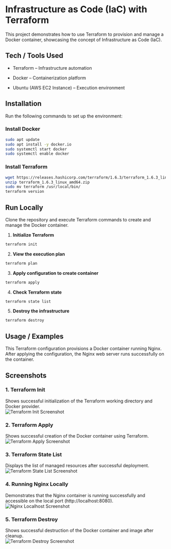 # Infrastructure as Code (IaC) with Terraform

This project demonstrates how to use Terraform to provision and manage a Docker container, showcasing the concept of Infrastructure as Code (IaC).
## Tech / Tools Used

- Terraform – Infrastructure automation

- Docker – Containerization platform

- Ubuntu (AWS EC2 Instance) – Execution environment

## Installation

Run the following commands to set up the environment:

### Install Docker
```bash
sudo apt update
sudo apt install -y docker.io
sudo systemctl start docker
sudo systemctl enable docker
```

### Install Terraform
```bash
wget https://releases.hashicorp.com/terraform/1.6.3/terraform_1.6.3_linux_amd64.zip
unzip terraform_1.6.3_linux_amd64.zip
sudo mv terraform /usr/local/bin/
terraform version
```
## Run Locally

Clone the repository and execute Terraform commands to create and manage the Docker container.

1. **Initialize Terraform**
```bash
terraform init
```
2. **View the execution plan**
```bash
terraform plan
```

3. **Apply configuration to create container**
```bash
terraform apply
```

4. **Check Terraform state**
```bash
terraform state list
```

5. **Destroy the infrastructure**
```bash
terraform destroy
```

## Usage / Examples

This Terraform configuration provisions a Docker container running Nginx.
After applying the configuration, the Nginx web server runs successfully on the container.


## Screenshots

### 1. Terraform Init  
Shows successful initialization of the Terraform working directory and Docker provider.  
![Terraform Init Screenshot](screenshots/terraform-init.png)

### 2. Terraform Apply  
Shows successful creation of the Docker container using Terraform.  
![Terraform Apply Screenshot](screenshots/terraform-apply.png)

### 3. Terraform State List  
Displays the list of managed resources after successful deployment.  
![Terraform State List Screenshot](screenshots/terraform-state-list.png)

### 4. Running Nginx Locally  
Demonstrates that the Nginx container is running successfully and accessible on the local port (http://localhost:8080).  
![Nginx Localhost Screenshot](screenshots/nginx-localhost.png)

### 5. Terraform Destroy  
Shows successful destruction of the Docker container and image after cleanup.  
![Terraform Destroy Screenshot](screenshots/terraform-destroy.png)






